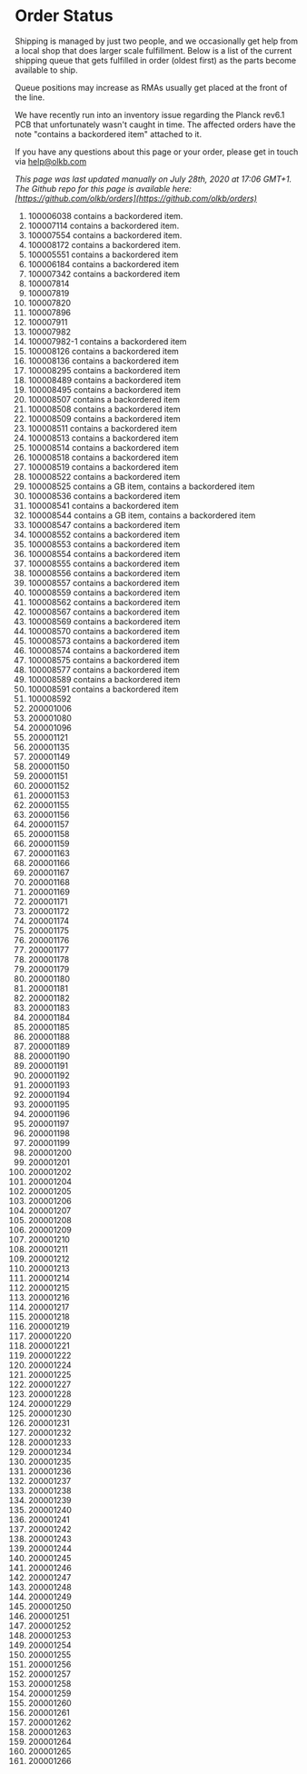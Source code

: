 # Order Status

Shipping is managed by just two people, and we occasionally get help from a local shop that does larger scale fulfillment. Below is a list of the current shipping queue that gets fulfilled in order (oldest first) as the parts become available to ship.

Queue positions may increase as RMAs usually get placed at the front of the line.

We have recently run into an inventory issue regarding the Planck rev6.1 PCB that unfortunately wasn't caught in time. The affected orders have the note "contains a backordered item" attached to it.

If you have any questions about this page or your order, please get in touch via help@olkb.com

*This page was last updated manually on July 28th, 2020 at 17:06 GMT+1. The Github repo for this page is available here: [https://github.com/olkb/orders](https://github.com/olkb/orders)*

 1. 100006038 contains a backordered item.
 2. 100007114 contains a backordered item.
 3. 100007554 contains a backordered item.
 4. 100008172 contains a backordered item.
 5. 100005551 contains a backordered item
 6. 100006184 contains a backordered item
 7. 100007342 contains a backordered item
 8. 100007814
 9. 100007819
 10. 100007820
 11. 100007896
 12. 100007911
 13. 100007982
 14. 100007982-1 contains a backordered item
 15. 100008126 contains a backordered item
 16. 100008136 contains a backordered item
 17. 100008295 contains a backordered item
 18. 100008489 contains a backordered item
 19. 100008495 contains a backordered item
 20. 100008507 contains a backordered item
 21. 100008508 contains a backordered item
 22. 100008509 contains a backordered item
 23. 100008511 contains a backordered item
 24. 100008513 contains a backordered item
 25. 100008514 contains a backordered item
 26. 100008518 contains a backordered item
 27. 100008519 contains a backordered item
 28. 100008522 contains a backordered item
 29. 100008525 contains a GB item, contains a backordered item
 30. 100008536 contains a backordered item
 31. 100008541 contains a backordered item
 32. 100008544 contains a GB item, contains a backordered item
 33. 100008547 contains a backordered item
 34. 100008552 contains a backordered item
 35. 100008553 contains a backordered item
 36. 100008554 contains a backordered item
 37. 100008555 contains a backordered item
 38. 100008556 contains a backordered item
 39. 100008557 contains a backordered item
 40. 100008559 contains a backordered item
 41. 100008562 contains a backordered item
 42. 100008567 contains a backordered item
 43. 100008569 contains a backordered item
 44. 100008570 contains a backordered item
 45. 100008573 contains a backordered item
 46. 100008574 contains a backordered item
 47. 100008575 contains a backordered item
 48. 100008577 contains a backordered item
 49. 100008589 contains a backordered item
 50. 100008591 contains a backordered item
 51. 100008592
 52. 200001006
 53. 200001080
 54. 200001096
 55. 200001121
 56. 200001135
 57. 200001149
 58. 200001150
 59. 200001151
 60. 200001152
 61. 200001153
 62. 200001155
 63. 200001156
 64. 200001157
 65. 200001158
 66. 200001159
 67. 200001163
 68. 200001166
 69. 200001167
 70. 200001168
 71. 200001169
 72. 200001171
 73. 200001172
 74. 200001174
 75. 200001175
 76. 200001176
 77. 200001177
 78. 200001178
 79. 200001179
 80. 200001180
 81. 200001181
 82. 200001182
 83. 200001183
 84. 200001184
 85. 200001185
 86. 200001188
 87. 200001189
 88. 200001190
 89. 200001191
 90. 200001192
 91. 200001193
 92. 200001194
 93. 200001195
 94. 200001196
 95. 200001197
 96. 200001198
 97. 200001199
 98. 200001200
 99. 200001201
 100. 200001202
 101. 200001204
 102. 200001205
 103. 200001206
 104. 200001207
 105. 200001208
 106. 200001209
 107. 200001210
 108. 200001211
 109. 200001212
 110. 200001213
 111. 200001214
 112. 200001215
 113. 200001216
 114. 200001217
 115. 200001218
 116. 200001219
 117. 200001220
 118. 200001221
 119. 200001222
 120. 200001224
 121. 200001225
 122. 200001227
 123. 200001228
 124. 200001229
 125. 200001230
 126. 200001231
 127. 200001232
 128. 200001233
 129. 200001234
 130. 200001235
 131. 200001236
 132. 200001237
 133. 200001238
 134. 200001239
 135. 200001240
 136. 200001241
 137. 200001242
 138. 200001243
 139. 200001244
 140. 200001245
 141. 200001246
 142. 200001247
 143. 200001248
 144. 200001249
 145. 200001250
 146. 200001251
 147. 200001252
 148. 200001253
 149. 200001254
 150. 200001255
 151. 200001256
 152. 200001257
 153. 200001258
 154. 200001259
 155. 200001260
 156. 200001261
 157. 200001262
 158. 200001263
 159. 200001264
 160. 200001265
 161. 200001266
